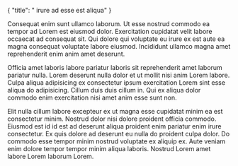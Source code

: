 {
  "title": " irure ad esse est aliqua"
}

Consequat enim sunt ullamco laborum. Ut esse nostrud commodo ea tempor ad Lorem est eiusmod dolor. Exercitation cupidatat velit labore occaecat ad consequat sit. Qui dolore qui voluptate eu irure ex est aute ea magna consequat voluptate labore eiusmod. Incididunt ullamco magna amet reprehenderit enim anim amet deserunt.

Officia amet laboris labore pariatur laboris sit reprehenderit amet laborum pariatur nulla. Lorem deserunt nulla dolor et ut mollit nisi anim Lorem labore. Culpa aliqua adipisicing ex consectetur ipsum exercitation Lorem sint esse aliqua do adipisicing. Cillum duis duis cillum in. Qui ex aliqua dolor commodo enim exercitation nisi amet anim esse sunt non.

Elit nulla cillum labore excepteur ex ut magna esse cupidatat minim ea est consectetur minim. Nostrud dolor nisi dolore proident officia commodo. Eiusmod est id id est ad deserunt aliqua proident enim pariatur enim irure consectetur. Ex quis dolore ad deserunt eu nulla do proident culpa dolor. Do commodo esse tempor minim nostrud voluptate ex aliquip ex. Aute veniam enim dolore tempor tempor minim aliqua laboris. Nostrud Lorem amet labore Lorem laborum Lorem.